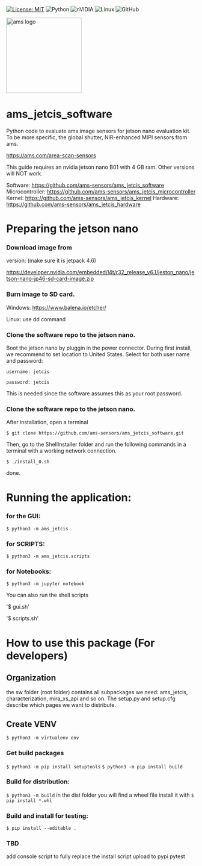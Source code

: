 [![License: MIT](https://img.shields.io/badge/License-MIT-yellow.svg?style=for-the-badge)](https://opensource.org/licenses/MIT)
![Python](https://img.shields.io/badge/python-3670A0?style=for-the-badge&logo=python&logoColor=ffdd54)
![nVIDIA](https://img.shields.io/badge/nVIDIA-%2376B900.svg?style=for-the-badge&logo=nVIDIA&logoColor=white)
![Linux](https://img.shields.io/badge/Linux-FCC624?style=for-the-badge&logo=linux&logoColor=black)
![GitHub](https://img.shields.io/badge/github-%23121011.svg?style=for-the-badge&logo=github&logoColor=white)

<a href="https://ams.com/area-scan-sensors">
<img src="https://upload.wikimedia.org/wikipedia/commons/3/32/Ams_AG_Logo.svg" alt="ams logo" width="200" title="ams logo" border="0"/>
</a>


# ams_jetcis_software
Python code to evaluate ams image sensors for jetson nano evaluation kit.
To be more specific, the global shutter, NIR-enhanced MIPI sensors from ams.

https://ams.com/area-scan-sensors

This guide requires an nvidia jetson nano B01 with 4 GB ram. Other versions will NOT work.

Software: https://github.com/ams-sensors/ams_jetcis_software
Microcontroller: https://github.com/ams-sensors/ams_jetcis_microcontroller
Kernel: https://github.com/ams-sensors/ams_jetcis_kernel
Hardware: https://github.com/ams-sensors/ams_jetcis_hardware


# Preparing the jetson nano

### Download image from
version: (make sure it is jetpack 4.6)

https://developer.nvidia.com/embedded/l4t/r32_release_v6.1/jeston_nano/jetson-nano-jp46-sd-card-image.zip

### Burn image to SD card.
Windows:
https://www.balena.io/etcher/

Linux:
use dd command

### Clone the software repo to the jetson nano.
Boot the jetson nano by pluggin in the power connector.
During first install, we recommend to set location to United States.
Select for both user name and password:

`username: jetcis`

`password: jetcis`


This is needed since the software assumes this as your root password.

### Clone the software repo to the jetson nano.
After installation, open a terminal

`$ git clone https://github.com/ams-sensors/ams_jetcis_software.git`

Then, go to the ShellInstaller folder and run the following commands in a terminal with a working network connection.

`$ ./install_0.sh`

done.


# Running the application:

### for the GUI:

`$ python3 -m ams_jetcis`

### for SCRIPTS:

`$ python3 -m ams_jetcis.scripts`

### for Notebooks:

`$ python3 -m jupyter notebook`

You can also run the shell scripts

'$ gui.sh'

'$ scripts.sh'

# How to use this package (For developers)

## Organization
the sw folder (root folder) contains all subpackages we need:
ams_jetcis, characterization, mira_xs_api and so on.
The setup.py and setup.cfg describe which pages we want to distribute.

## Create VENV
`$ python3 -m virtualenv env`

### Get build packages
`$ python3 -m pip install setuptools`
`$ python3 -m pip install build`

### Build for distribution:
`$ python3 -m build`
in the dist folder you will find a wheel file
install it with
`$ pip install *.whl`

### Build and install for testing:
`$ pip install --editable .`

### TBD
add console script to fully replace the install script
upload to pypi
pytest

